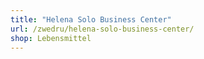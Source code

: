 ```yaml
---
title: "Helena Solo Business Center"
url: /zwedru/helena-solo-business-center/
shop: Lebensmittel
---
```

